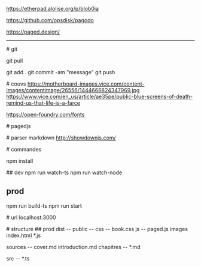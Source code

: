 https://etherpad.alolise.org/p/blob0ia

https://github.com/opsdisk/pagodo

https://paged.design/


------------------------

# git

git pull

git add .
git commit -am "message"
git push


# couvs
https://motherboard-images.vice.com/content-images/contentimage/26556/1444666824347969.jpg
https://www.vice.com/en_us/article/ae35pe/public-blue-screens-of-death-remind-us-that-life-is-a-farce

https://open-foundry.com/fonts

# pagedjs

# parser markdown
http://showdownjs.com/

# commandes

npm install

## dev
npm run watch-ts
npm run watch-node

## prod
npm run build-ts
npm run start

# url
localhost:3000

# structure
## prod
dist --
    public --
        css --
            book.css
        js --
            paged.js
        images
    index.html
    *.js

sources --
    cover.md
    introduction.md
    chapitres --
        *.md

src --
    *.ts